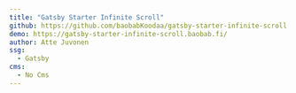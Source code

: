 ```yaml
---
title: "Gatsby Starter Infinite Scroll"
github: https://github.com/baobabKoodaa/gatsby-starter-infinite-scroll
demo: https://gatsby-starter-infinite-scroll.baobab.fi/
author: Atte Juvonen
ssg:
  - Gatsby
cms:
  - No Cms
---
```

